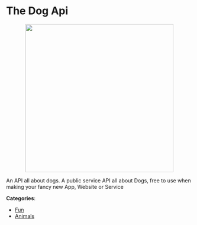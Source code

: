 # The Dog Api
<p align="center">
    <img width="400" src="https://raw.githubusercontent.com/apis-list/apis-list/apis/the-dog-api/logo_256x256.png" />
</p>

An API all about dogs.  A public service API all about Dogs, free to use when making your fancy new App, Website or Service



**Categories**:
- [Fun](https://github.com/apis-list/apis-list#fun)
- [Animals](https://github.com/apis-list/apis-list#animals)





